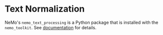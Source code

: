 # Text Normalization

NeMo's `nemo_text_processing` is a Python package that is installed with the `nemo_toolkit`. 
See [documentation](https://docs.nvidia.com/deeplearning/nemo/user-guide/docs/en/stable/nlp/text_normalization/wfst/wfst_text_normalization.html) for details.